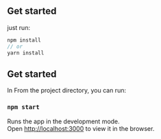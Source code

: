 ## Get started

just run:

``` javascript
npm install
// or
yarn install
```

## Get started

In From the project directory, you can run:

### `npm start`

Runs the app in the development mode.<br>
Open [http://localhost:3000](http://localhost:3000) to view it in the browser.



